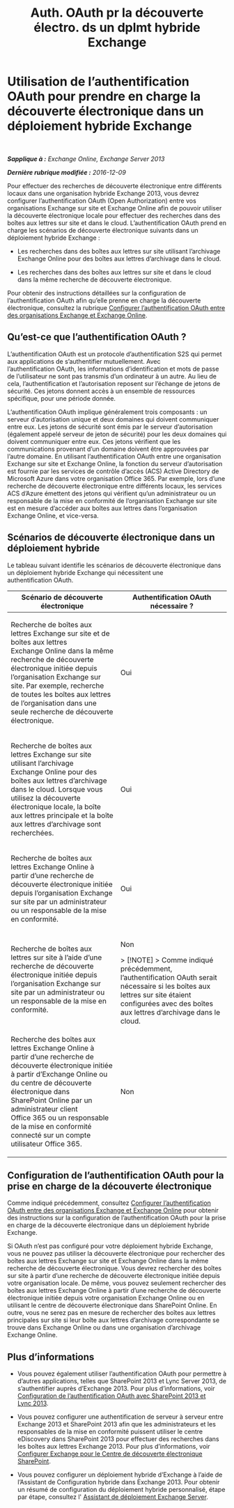 ﻿---
title: 'Auth. OAuth pr la découverte électro. ds un dplmt hybride Exchange'
TOCTitle: Utilisation de l’authentification OAuth pour prendre en charge la découverte électronique dans un déploiement hybride Exchange
ms:assetid: b069f8db-fbe1-4047-ad97-d00172ee6a12
ms:mtpsurl: https://technet.microsoft.com/fr-fr/library/Dn497703(v=EXCHG.150)
ms:contentKeyID: 61292118
ms.date: 05/23/2018
mtps_version: v=EXCHG.150
ms.translationtype: MT
---

# Utilisation de l’authentification OAuth pour prendre en charge la découverte électronique dans un déploiement hybride Exchange

 

_**Sapplique à :** Exchange Online, Exchange Server 2013_

_**Dernière rubrique modifiée :** 2016-12-09_

Pour effectuer des recherches de découverte électronique entre différents locaux dans une organisation hybride Exchange 2013, vous devrez configurer l’authentification OAuth (Open Authorization) entre vos organisations Exchange sur site et Exchange Online afin de pouvoir utiliser la découverte électronique locale pour effectuer des recherches dans des boîtes aux lettres sur site et dans le cloud. L’authentification OAuth prend en charge les scénarios de découverte électronique suivants dans un déploiement hybride Exchange :

  - Les recherches dans des boîtes aux lettres sur site utilisant l’archivage Exchange Online pour des boîtes aux lettres d’archivage dans le cloud.

  - Les recherches dans des boîtes aux lettres sur site et dans le cloud dans la même recherche de découverte électronique.

Pour obtenir des instructions détaillées sur la configuration de l’authentification OAuth afin qu’elle prenne en charge la découverte électronique, consultez la rubrique [Configurer l’authentification OAuth entre des organisations Exchange et Exchange Online](configure-oauth-authentication-between-exchange-and-exchange-online-organizations-exchange-2013-help.md).

## Qu’est-ce que l’authentification OAuth ?

L’authentification OAuth est un protocole d’authentification S2S qui permet aux applications de s’authentifier mutuellement. Avec l’authentification OAuth, les informations d’identification et mots de passe de l’utilisateur ne sont pas transmis d’un ordinateur à un autre. Au lieu de cela, l’authentification et l’autorisation reposent sur l’échange de jetons de sécurité. Ces jetons donnent accès à un ensemble de ressources spécifique, pour une période donnée.

L’authentification OAuth implique généralement trois composants : un serveur d’autorisation unique et deux domaines qui doivent communiquer entre eux. Les jetons de sécurité sont émis par le serveur d’autorisation (également appelé serveur de jeton de sécurité) pour les deux domaines qui doivent communiquer entre eux. Ces jetons vérifient que les communications provenant d’un domaine doivent être approuvées par l’autre domaine. En utilisant l’authentification OAuth entre une organisation Exchange sur site et Exchange Online, la fonction du serveur d’autorisation est fournie par les services de contrôle d’accès (ACS) Active Directory de Microsoft Azure dans votre organisation Office 365. Par exemple, lors d’une recherche de découverte électronique entre différents locaux, les services ACS d’Azure émettent des jetons qui vérifient qu’un administrateur ou un responsable de la mise en conformité de l’organisation Exchange sur site est en mesure d’accéder aux boîtes aux lettres dans l’organisation Exchange Online, et vice-versa.

## Scénarios de découverte électronique dans un déploiement hybride

Le tableau suivant identifie les scénarios de découverte électronique dans un déploiement hybride Exchange qui nécessitent une authentification OAuth.


<table>
<colgroup>
<col style="width: 50%" />
<col style="width: 50%" />
</colgroup>
<thead>
<tr class="header">
<th>Scénario de découverte électronique</th>
<th>Authentification OAuth nécessaire ?</th>
</tr>
</thead>
<tbody>
<tr class="odd">
<td><p>Recherche de boîtes aux lettres Exchange sur site et de boîtes aux lettres Exchange Online dans la même recherche de découverte électronique initiée depuis l’organisation Exchange sur site. Par exemple, recherche de toutes les boîtes aux lettres de l’organisation dans une seule recherche de découverte électronique.</p></td>
<td><p>Oui</p></td>
</tr>
<tr class="even">
<td><p>Recherche de boîtes aux lettres Exchange sur site utilisant l’archivage Exchange Online pour des boîtes aux lettres d’archivage dans le cloud. Lorsque vous utilisez la découverte électronique locale, la boîte aux lettres principale et la boîte aux lettres d’archivage sont recherchées.</p></td>
<td><p>Oui</p></td>
</tr>
<tr class="odd">
<td><p>Recherche de boîtes aux lettres Exchange Online à partir d’une recherche de découverte électronique initiée depuis l’organisation Exchange sur site par un administrateur ou un responsable de la mise en conformité.</p></td>
<td><p>Oui</p></td>
</tr>
<tr class="even">
<td><p>Recherche de boîtes aux lettres sur site à l’aide d’une recherche de découverte électronique initiée depuis l’organisation Exchange sur site par un administrateur ou un responsable de la mise en conformité.</p></td>
<td><p>Non</p>
> [!NOTE]
> Comme indiqué précédemment, l’authentification OAuth serait nécessaire si les boîtes aux lettres sur site étaient configurées avec des boîtes aux lettres d’archivage dans le cloud.

</td>
</tr>
<tr class="odd">
<td><p>Recherche des boîtes aux lettres Exchange Online à partir d’une recherche de découverte électronique initiée à partir d’Exchange Online ou du centre de découverte électronique dans SharePoint Online par un administrateur client Office 365 ou un responsable de la mise en conformité connecté sur un compte utilisateur Office 365.</p></td>
<td><p>Non</p></td>
</tr>
</tbody>
</table>


## Configuration de l’authentification OAuth pour la prise en charge de la découverte électronique

Comme indiqué précédemment, consultez [Configurer l’authentification OAuth entre des organisations Exchange et Exchange Online](configure-oauth-authentication-between-exchange-and-exchange-online-organizations-exchange-2013-help.md) pour obtenir des instructions sur la configuration de l’authentification OAuth pour la prise en charge de la découverte électronique dans un déploiement hybride Exchange.

Si OAuth n’est pas configuré pour votre déploiement hybride Exchange, vous ne pouvez pas utiliser la découverte électronique pour rechercher des boîtes aux lettres Exchange sur site et Exchange Online dans la même recherche de découverte électronique. Vous devrez rechercher des boîtes sur site à partir d’une recherche de découverte électronique initiée depuis votre organisation locale. De même, vous pouvez seulement rechercher des boîtes aux lettres Exchange Online à partir d’une recherche de découverte électronique initiée depuis votre organisation Exchange Online ou en utilisant le centre de découverte électronique dans SharePoint Online. En outre, vous ne serez pas en mesure de rechercher des boîtes aux lettres principales sur site si leur boîte aux lettres d’archivage correspondante se trouve dans Exchange Online ou dans une organisation d’archivage Exchange Online.

## Plus d’informations

  - Vous pouvez également utiliser l’authentification OAuth pour permettre à d’autres applications, telles que SharePoint 2013 et Lync Server 2013, de s’authentifier auprès d’Exchange 2013. Pour plus d’informations, voir [Configuration de l’authentification OAuth avec SharePoint 2013 et Lync 2013](configure-oauth-authentication-with-sharepoint-2013-and-lync-2013-exchange-2013-help.md).

  - Vous pouvez configurer une authentification de serveur à serveur entre Exchange 2013 et SharePoint 2013 afin que les administrateurs et les responsables de la mise en conformité puissent utiliser le centre eDiscovery dans SharePoint 2013 pour effectuer des recherches dans les boîtes aux lettres Exchange 2013. Pour plus d’informations, voir [Configurer Exchange pour le Centre de découverte électronique SharePoint](configure-exchange-for-sharepoint-ediscovery-center-exchange-2013-help.md).

  - Vous pouvez configurer un déploiement hybride d’Exchange à l’aide de l’Assistant de Configuration hybride dans Exchange 2013. Pour obtenir un résumé de configuration du déploiement hybride personnalisé, étape par étape, consultez l' [Assistant de déploiement Exchange Server](https://go.microsoft.com/fwlink/p/?linkid=277105).

